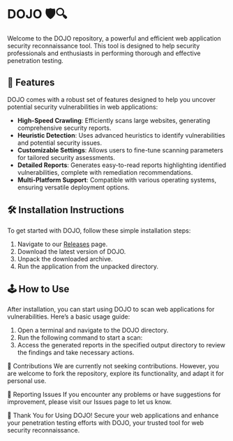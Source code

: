 # DOJO 🛡️🔍

Welcome to the DOJO repository, a powerful and efficient web application security reconnaissance tool. This tool is designed to help security professionals and enthusiasts in performing thorough and effective penetration testing.

## 🚀 Features

DOJO comes with a robust set of features designed to help you uncover potential security vulnerabilities in web applications:

- **High-Speed Crawling**: Efficiently scans large websites, generating comprehensive security reports.
- **Heuristic Detection**: Uses advanced heuristics to identify vulnerabilities and potential security issues.
- **Customizable Settings**: Allows users to fine-tune scanning parameters for tailored security assessments.
- **Detailed Reports**: Generates easy-to-read reports highlighting identified vulnerabilities, complete with remediation recommendations.
- **Multi-Platform Support**: Compatible with various operating systems, ensuring versatile deployment options.

## 🛠️ Installation Instructions

To get started with DOJO, follow these simple installation steps:

1. Navigate to our [Releases](../../releases) page.
2. Download the latest version of DOJO.
3. Unpack the downloaded archive.
4. Run the application from the unpacked directory.

## 🕹️ How to Use

After installation, you can start using DOJO to scan web applications for vulnerabilities. Here’s a basic usage guide:

1. Open a terminal and navigate to the DOJO directory.
2. Run the following command to start a scan:
3. Access the generated reports in the specified output directory to review the findings and take necessary actions.

🛑 Contributions
We are currently not seeking contributions. However, you are welcome to fork the repository, explore its functionality, and adapt it for personal use.

🐞 Reporting Issues
If you encounter any problems or have suggestions for improvement, please visit our Issues page to let us know.

🌟 Thank You for Using DOJO!
Secure your web applications and enhance your penetration testing efforts with DOJO, your trusted tool for web security reconnaissance.
